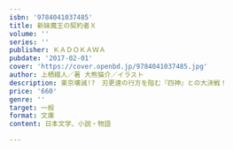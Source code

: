 ```yaml
---
isbn: '9784041037485'
title: 新妹魔王の契約者Ｘ
volume: ''
series: ''
publisher: ＫＡＤＯＫＡＷＡ
pubdate: '2017-02-01'
cover: 'https://cover.openbd.jp/9784041037485.jpg'
author: 上栖綴人／著 大熊猫介／イラスト
description: 東京壊滅!?　刃更達の行方を阻む『四神』との大決戦！
price: '660'
genre: ''
target: 一般
format: 文庫
content: 日本文学、小説・物語

---
```

